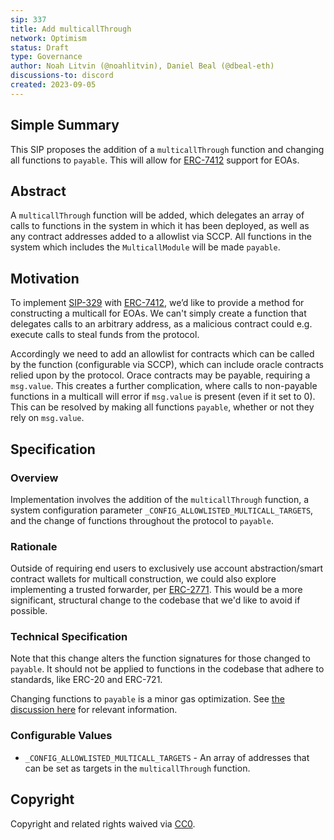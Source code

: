 ```yaml
---
sip: 337
title: Add multicallThrough
network: Optimism
status: Draft
type: Governance
author: Noah Litvin (@noahlitvin), Daniel Beal (@dbeal-eth)
discussions-to: discord
created: 2023-09-05
---
```


## Simple Summary

<!--"If you can't explain it simply, you don't understand it well enough." Simply describe the outcome the proposed changes intends to achieve. This should be non-technical and accessible to a casual community member.-->

This SIP proposes the addition of a `multicallThrough` function and changing all functions to `payable`. This will allow for [ERC-7412](https://eips.ethereum.org/EIPS/eip-7412) support for EOAs.

## Abstract

<!--A short (~200 word) description of the proposed change, the abstract should clearly describe the proposed change. This is what *will* be done if the SIP is implemented, not *why* it should be done or *how* it will be done. If the SIP proposes deploying a new contract, write, "we propose to deploy a new contract that will do x".-->

A `multicallThrough` function will be added, which delegates an array of calls to functions in the system in which it has been deployed, as well as any contract addresses added to a allowlist via SCCP. All functions in the system which includes the `MulticallModule` will be made `payable`.

## Motivation

<!--This is the problem statement. This is the *why* of the SIP. It should clearly explain *why* the current state of the protocol is inadequate.  It is critical that you explain *why* the change is needed, if the SIP proposes changing how something is calculated, you must address *why* the current calculation is inaccurate or wrong. This is not the place to describe how the SIP will address the issue!-->

To implement [SIP-329](https://sips.synthetix.io/sips/sip-329/) with [ERC-7412](https://eips.ethereum.org/EIPS/eip-7412), we’d like to provide a method for constructing a multicall for EOAs. We can't simply create a function that delegates calls to an arbitrary address, as a malicious contract could e.g. execute calls to steal funds from the protocol.

Accordingly we need to add an allowlist for contracts which can be called by the function (configurable via SCCP), which can include oracle contracts relied upon by the protocol. Orace contracts may be payable, requiring a `msg.value`. This creates a further complication, where calls to non-payable functions in a multicall will error if `msg.value` is present (even if it set to 0). This can be resolved by making all functions `payable`, whether or not they rely on `msg.value`.

## Specification

### Overview

<!--This is a high level overview of *how* the SIP will solve the problem. The overview should clearly describe how the new feature will be implemented.-->

Implementation involves the addition of the `multicallThrough` function, a system configuration parameter `_CONFIG_ALLOWLISTED_MULTICALL_TARGETS`, and the change of functions throughout the protocol to `payable`.

### Rationale

<!--This is where you explain the reasoning behind how you propose to solve the problem. Why did you propose to implement the change in this way, what were the considerations and trade-offs. The rationale fleshes out what motivated the design and why particular design decisions were made. It should describe alternate designs that were considered and related work. The rationale may also provide evidence of consensus within the community, and should discuss important objections or concerns raised during discussion.-->

Outside of requiring end users to exclusively use account abstraction/smart contract wallets for multicall construction, we could also explore implementing a trusted forwarder, per [ERC-2771](https://eips.ethereum.org/EIPS/eip-2771). This would be a more significant, structural change to the codebase that we'd like to avoid if possible.

### Technical Specification

<!--The technical specification should outline the public API of the changes proposed. That is, changes to any of the interfaces Synthetix currently exposes or the creations of new ones.-->

Note that this change alters the function signatures for those changed to `payable`. It should not be applied to functions in the codebase that adhere to standards, like ERC-20 and ERC-721.

Changing functions to `payable` is a minor gas optimization. See [the discussion here](https://github.com/ethereum/solidity/issues/13114) for relevant information.

### Configurable Values

- `_CONFIG_ALLOWLISTED_MULTICALL_TARGETS` - An array of addresses that can be set as targets in the `multicallThrough` function.

## Copyright

Copyright and related rights waived via [CC0](https://creativecommons.org/publicdomain/zero/1.0/).
